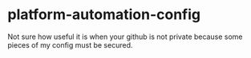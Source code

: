 # platform-automation-config
Not sure how useful it is when your github is not private because some pieces of my config must be secured. 
